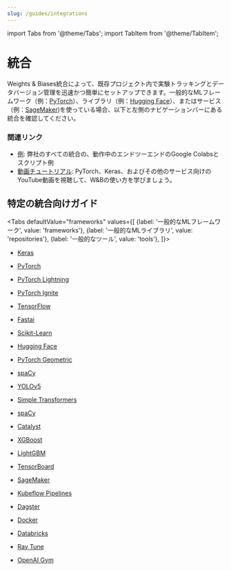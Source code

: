 ```yaml
---
slug: /guides/integrations
---
```


import Tabs from '@theme/Tabs';
import TabItem from '@theme/TabItem';

# 統合

Weights & Biases統合によって、既存プロジェクト内で実験トラッキングとデータバージョン管理を迅速かつ簡単にセットアップできます。一般的なMLフレームワーク（例：[PyTorch](pytorch.md)）、ライブラリ（例：[Hugging Face](huggingface.md)）、またはサービス（例：[SageMaker](other/sagemaker.md))を使っている場合、以下と左側のナビゲーションバーにある統合を確認してください。

### 関連リンク​

* [例](https://github.com/wandb/examples): 弊社のすべての統合の、動作中のエンドツーエンドのGoogle Colabsとスクリプト例
* [動画チュートリアル](https://www.youtube.com/playlist?list=PLD80i8An1OEGajeVo15ohAQYF1Ttle0lk): PyTorch、Keras、およびその他のサービス向けのYouTube動画を視聴して、W&Bの使い方を学びましょう。


## 特定の統合向けガイド​

<Tabs
  defaultValue="frameworks"
  values={[
    {label: '一般的なMLフレームワーク', value: 'frameworks'},
    {label: '一般的なMLライブラリ', value: 'repositories'},
    {label: '一般的なツール', value: 'tools'},
  ]}>
  <TabItem value="frameworks">

* [Keras](keras.md)
* [PyTorch](pytorch.md)
* [PyTorch Lightning](lightning.md)
* [PyTorch Ignite](other/ignite.md)
* [TensorFlow](tensorflow.md)
* [Fastai](fastai/README.md)
* [Scikit-Learn](scikit.md)


  </TabItem>
  <TabItem value="repositories">

* [Hugging Face](huggingface.md)
* [PyTorch Geometric](pytorch-geometric.md)
* [spaCy](spacy.md)
* [YOLOv5](yolov5.md)
* [Simple Transformers](other/simpletransformers.md)
* [spaCy](spacy.md)
* [Catalyst](other/catalyst.md)
* [XGBoost](xgboost.md)
* [LightGBM](lightgbm.md)


  </TabItem>
  <TabItem value="tools">

* [TensorBoard](tensorboard.md)
* [SageMaker](other/sagemaker.md)
* [Kubeflow Pipelines](other/kubeflow-pipelines-kfp.md)
* [Dagster](./dagster.md)
* [Docker](other/docker.md)
* [Databricks](other/databricks.md)
* [Ray Tune](other/ray-tune.md)
* [OpenAI Gym](other/openai-gym.md)


  </TabItem>
</Tabs>